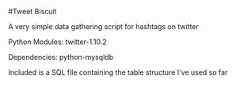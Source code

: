 #Tweet Biscuit

A very simple data gathering script for hashtags on twitter

Python Modules:
twitter-1.10.2

Dependencies:
python-mysqldb

Included is a SQL file containing the table structure I've used so far